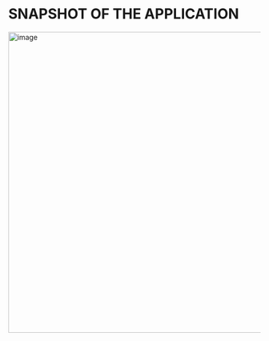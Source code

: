 # SNAPSHOT OF THE APPLICATION

<img width="600" alt="image" src="https://user-images.githubusercontent.com/79050917/175815610-fb0ea079-6ea2-4004-9196-bc685edee206.png">
